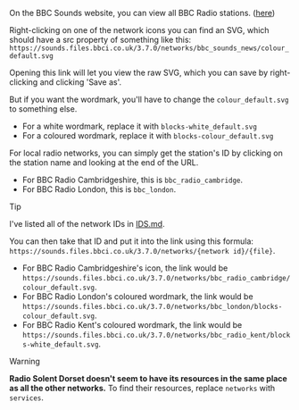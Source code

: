 On the BBC Sounds website, you can view all BBC Radio stations. ([here](https://www.bbc.co.uk/sounds/stations))

Right-clicking on one of the network icons you can find an SVG, which should have a src property of something like this: `https://sounds.files.bbci.co.uk/3.7.0/networks/bbc_sounds_news/colour_default.svg`

Opening this link will let you view the raw SVG, which you can save by right-clicking and clicking 'Save as'.

But if you want the wordmark, you'll have to change the `colour_default.svg` to something else.

- For a white wordmark, replace it with `blocks-white_default.svg`
- For a coloured wordmark, replace it with `blocks-colour_default.svg`

For local radio networks, you can simply get the station's ID by clicking on the station name and looking at the end of the URL.

- For BBC Radio Cambridgeshire, this is `bbc_radio_cambridge`.
- For BBC Radio London, this is `bbc_london`.

> [!TIP]
> I've listed all of the network IDs in [IDS.md](./IDS.md).

You can then take that ID and put it into the link using this formula: `https://sounds.files.bbci.co.uk/3.7.0/networks/{network id}/{file}`.

- For BBC Radio Cambridgeshire's icon, the link would be `https://sounds.files.bbci.co.uk/3.7.0/networks/bbc_radio_cambridge/colour_default.svg`.
- For BBC Radio London's coloured wordmark, the link would be `https://sounds.files.bbci.co.uk/3.7.0/networks/bbc_london/blocks-colour_default.svg`.
- For BBC Radio Kent's coloured wordmark, the link would be `https://sounds.files.bbci.co.uk/3.7.0/networks/bbc_radio_kent/blocks-white_default.svg`.

> [!WARNING]
> **Radio Solent Dorset doesn't seem to have its resources in the same place as all the other networks.** To find their resources, replace `networks` with `services`.
